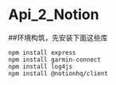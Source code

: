 # Api_2_Notion

##环境构筑，先安装下面这些库
```shell
npm install express
npm install garmin-connect
npm install log4js
npm install @notionhq/client
```